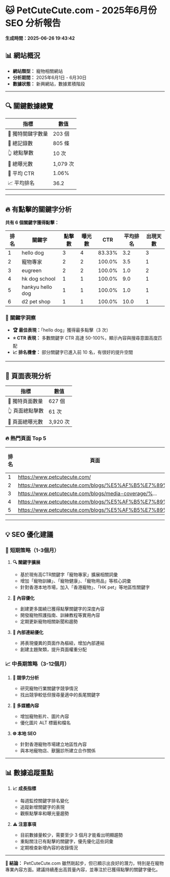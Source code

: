 
# 🐱 PetCuteCute.com - 2025年6月份 SEO 分析報告

**生成時間：2025-06-26 19:43:42**

## 📊 **網站概況**
- **網站類型：** 寵物相關網站
- **分析期間：** 2025年6月1日 - 6月30日
- **數據狀態：** 新興網站，數據累積階段

---

## 🔍 **關鍵數據總覽**


| 指標 | 數值 |
|------|------|
| 🎯 獨特關鍵字數量 | 203 個 |
| 📝 總記錄數 | 805 條 |
| 👆 總點擊數 | 10 次 |
| 👀 總曝光數 | 1,079 次 |
| 🎯 平均 CTR | 1.06% |
| 📈 平均排名 | 36.2 |

---

## 🔥 **有點擊的關鍵字分析**


**共有 6 個關鍵字獲得點擊：**

| 排名 | 關鍵字 | 點擊數 | 曝光數 | CTR | 平均排名 | 出現天數 |
|------|--------|--------|--------|-----|----------|----------|
| 1 | hello dog | 3 | 4 | 83.33% | 3.2 | 3 |
| 2 | 寵物專家 | 2 | 2 | 100.0% | 3.5 | 1 |
| 3 | eugreen | 2 | 2 | 100.0% | 1.0 | 2 |
| 4 | hk dog school | 1 | 1 | 100.0% | 9.0 | 1 |
| 5 | hankyu hello dog | 1 | 1 | 100.0% | 1.0 | 1 |
| 6 | d2 pet shop | 1 | 1 | 100.0% | 10.0 | 1 |


### 🎯 **關鍵字洞察**


- **🏆 最佳表現：**「hello dog」獲得最多點擊（3 次）
- **⭐ CTR 表現：** 多數關鍵字 CTR 高達 50-100%，顯示內容與搜尋意圖高度匹配
- **📈 排名機會：** 部分關鍵字已進入前 10 名，有很好的提升空間


---

## 📄 **頁面表現分析**

| 指標 | 數值 |
|------|------|
| 📄 獨特頁面數量 | 627 個 |
| 👆 頁面總點擊數 | 61 次 |
| 👀 頁面總曝光數 | 3,920 次 |


### 🔥 **熱門頁面 Top 5**

| 排名 | 頁面 | 點擊數 | 曝光數 | CTR |
|------|------|--------|--------|-----|
| 1 | https://www.petcutecute.com/ | 34 | 183 | 20.3% |
| 2 | https://www.petcutecute.com/blogs/%E5%AF%B5%E7%89%... | 4 | 27 | 15.42% |
| 3 | https://www.petcutecute.com/blogs/media-coverage/%... | 3 | 14 | 24.21% |
| 4 | https://www.petcutecute.com/blogs/%E5%AF%B5%E7%89%... | 2 | 4 | 50.0% |
| 5 | https://www.petcutecute.com/blogs/%E5%AF%B5%E7%89%... | 1 | 1 | 100.0% |


---

## 💡 **SEO 優化建議**

### 🎯 **短期策略（1-3個月）**

1. **🔍 關鍵字擴展**
   - 基於現有高CTR關鍵字「寵物專家」擴展相關詞彙
   - 增加「寵物訓練」、「寵物健康」、「寵物用品」等核心詞彙
   - 針對香港本地市場，加入「香港寵物」、「HK pet」等地區性關鍵字

2. **📝 內容優化**
   - 創建更多圍繞已獲得點擊關鍵字的深度內容
   - 開發寵物照護指南、訓練教程等實用內容
   - 定期更新寵物相關新聞和趨勢

3. **🔗 內部連結優化**
   - 將表現優異的頁面作為樞紐，增加內部連結
   - 創建主題聚類，提升頁面權重分配

### 📈 **中長期策略（3-12個月）**

1. **🎯 競爭力分析**
   - 研究寵物行業關鍵字競爭情況
   - 找出競爭較低但搜尋量適中的長尾關鍵字

2. **📱 多媒體內容**
   - 增加寵物影片、圖片內容
   - 優化圖片 ALT 標籤和檔名

3. **🌐 本地 SEO**
   - 針對香港寵物市場建立地區性內容
   - 與本地寵物店、獸醫診所建立合作關係

---

## 📊 **數據追蹤重點**

1. **📈 成長指標**
   - 每週監控關鍵字排名變化
   - 追蹤新增關鍵字的表現
   - 觀察點擊率和曝光量趨勢

2. **⚠️ 注意事項**
   - 目前數據量較少，需要至少 3 個月才能看出明顯趨勢
   - 重點關注已有點擊的關鍵字，優先優化這些詞彙
   - 定期檢查新增內容的收錄情況

---

**🎯 結論：** PetCuteCute.com 雖然剛起步，但已顯示出良好的潛力，特別是在寵物專業內容方面。建議持續產出高質量內容，並專注於已獲得點擊的關鍵字優化。

